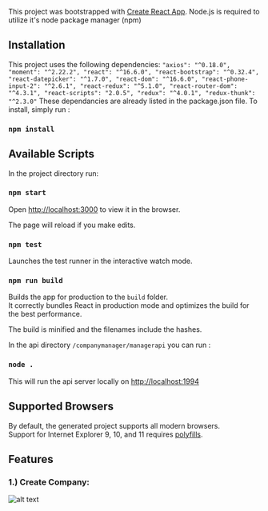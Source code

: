 This project was bootstrapped with [Create React App](https://github.com/facebook/create-react-app).
Node.js is required to utilize it's node package manager (npm)

## Installation

This project uses the following dependencies:
`"axios": "^0.18.0",
"moment": "^2.22.2",
"react": "^16.6.0",
"react-bootstrap": "^0.32.4",
"react-datepicker": "^1.7.0",
"react-dom": "^16.6.0",
"react-phone-input-2": "^2.6.1",
"react-redux": "^5.1.0",
"react-router-dom": "^4.3.1",
"react-scripts": "2.0.5",
"redux": "^4.0.1",
"redux-thunk": "^2.3.0"`
These dependancies are already listed in the package.json file.
To install, simply run :
### `npm install`
    

## Available Scripts

In the project directory run:

### `npm start`

Open [http://localhost:3000](http://localhost:3000) to view it in the browser.

The page will reload if you make edits.<br>

### `npm test`

Launches the test runner in the interactive watch mode.<br>

### `npm run build`

Builds the app for production to the `build` folder.<br>
It correctly bundles React in production mode and optimizes the build for the best performance.

The build is minified and the filenames include the hashes.<br>

In the api directory `/companymanager/managerapi` you can run :

### `node .`

This will run the api server locally on [http://localhost:1994](http://localhost:1994)

## Supported Browsers

By default, the generated project supports all modern browsers.<br>
Support for Internet Explorer 9, 10, and 11 requires [polyfills](https://github.com/facebook/create-react-app/blob/master/packages/react-app-polyfill/README.md).

## Features

### 1.) Create Company:
![alt text](./readmeimages/createimage.jpg)






